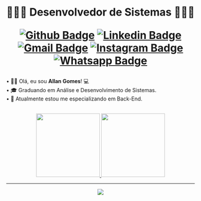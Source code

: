 <h1 class="titulo-principal" align="center">👨🏾‍💻 Desenvolvedor de Sistemas 👨🏾‍💻

<div align="center">
  
  [![Github Badge](https://img.shields.io/badge/-Github-000?style=flat-square&logo=Github&logoColor=white&link=https://github.com/allansgsdev)](https://github.com/allansgsdev)
  [![Linkedin Badge](https://img.shields.io/badge/-LinkedIn-blue?style=flat-square&logo=Linkedin&logoColor=white&link=https://www.linkedin.com/in/allanscgomes/)](https://www.linkedin.com/in/allanscgomes/)
  [![Gmail Badge](https://img.shields.io/badge/-Gmail-c14438?style=flat-square&logo=Gmail&logoColor=white&link=mailto:allanscgomes.dev@gmail.com)](mailto:allanscgomes.dev@gmail.com)
  [![Instagram Badge](https://img.shields.io/badge/Instagram-E4405F?style=flat-square&logo=instagram&logoColor=white&link=https://www.instagram.com/allansgs/)](https://www.instagram.com/allansgs/)
  [![Whatsapp Badge](https://img.shields.io/badge/WhatsApp-25D366?style=flat-square&logo=whatsapp&logoColor=white&link=https://api.whatsapp.com/send?phone=5571993462742)](https://api.whatsapp.com/send?phone=5571993462742)
  
</div>
</h1>

• 👦🏾 Olá, eu sou <strong>Allan Gomes</strong>! :computer: </br>
• 🎓 Graduando em Análise e Desenvolvimento de Sistemas. </br>
• :briefcase: Atualmente estou me especializando em Back-End. <br><br>

<div align="center">
  <a href="https://github.com/allansgsdev">
  <img height="170em" src="https://github-readme-stats.vercel.app/api?username=allansgsdev&show_icons=true&theme=dracula&include_all_commits=true&count_private=true&cache_seconds=1800"/>
  <img height="170em" src="https://github-readme-stats.vercel.app/api/top-langs/?username=allansgsdev&layout=compact&langs_count=7&theme=dracula&cache_seconds=1800"/>
</div>

---
<p align="center">
  <a href="https://skillicons.dev">
    <img src="https://skillicons.dev/icons?i=html,css,js,php,py,c,git,github,arduino,pycharm,androidstudio,notion,discord,pr,ae" />
  </a>
</p>


<!--
**allansgsdev/allansgsdev** is a ✨ _special_ ✨ repository because its `README.md` (this file) appears on your GitHub profile.

Here are some ideas to get you started:

- 🔭 I’m currently working on ...
- 🌱 I’m currently learning ...
- 👯 I’m looking to collaborate on ...
- 🤔 I’m looking for help with ...
- 💬 Ask me about ...
- 📫 How to reach me: ...
- 😄 Pronouns: ...
- ⚡ Fun fact: ...
-->
